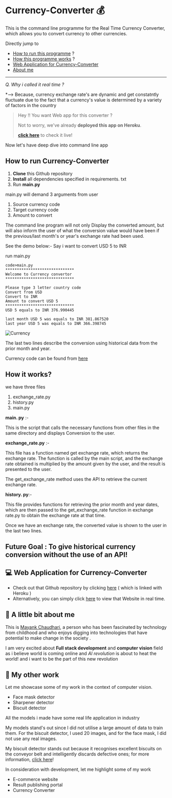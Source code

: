 


# Currency-Converter 💰
This is the command line programme for the Real Time Currency Converter, which allows you to convert currency to other currencies.


Directly jump to
 - [How to run this programme](https://github.com/mayankcs/Currency-Converter/blob/main/README.md#how-to-run-currency-converter) ?
 - [How this programme works](https://github.com/mayankcs/Currency-Converter/blob/main/README.md#how-it-works) ?
 - [Web Application for Currency-Converter](https://github.com/mayankcs/Currency-Converter/blob/main/README.md#-web-application-for-currency-converter)
 - [About me](https://github.com/mayankcs/Currency-Converter/blob/main/README.md#-a-little-bit-about-me)
-----
*Q. Why i called it real time ?*

*--> Because, currency exchange rate's are dynamic and get constatntly fluctuate due to the fact that a currency's value is determined by a variety of factors in the country

> Hey !! You want Web app for this converter ?
> 
> Not to worry, we've already **deployed this app on Heroku**.
> 
> **[click here](https://currency-cvt.herokuapp.com/)** to check it live!

Now let's have deep dive into command line app 

## How to run Currency-Converter

 1. **Clone** this Github repository 
 2. **Install** all dependencies specified in requirements. txt
 3. Run **main.py**

main.py will demand 3 arguments from user
1. Source currency code
2. Target currency code
3. Amount to convert

The command line program will not only Display the converted amount, but will also inform the user of what the conversion value would have been if the previous/last month's or year's exchange rate had been used.

See the demo below:-
Say i want to convert USD 5 to INR

run main.py

    code>main.py
    ******************************
    Welcome to Currency convertor
    ******************************
    
    Please type 3 letter country code
    Convert from USD
    Convert to INR
    Amount to convert USD 5
    ******************************
    USD 5 equals to INR 376.990445
    
    last month USD 5 was equals to INR 381.867520
    last year USD 5 was equals to INR 366.398745


![Currency](https://user-images.githubusercontent.com/65117236/161817311-301ce9c3-e1d7-467f-a67b-768677f8f4de.JPG)

The last two lines describe the conversion using historical data from the prior month and year.

Currency code can be found from [here](https://www.iban.com/currency-codes)

## How it works?

we have three files 

 1. exchange_rate.py
 2. history.py
 3. main.py

 **main. py** :-
 
This is the script that calls the necessary functions from other files in the same directory and displays Conversion to the user.

**exchange_rate.py** :-

This file has a function named get exchange rate, which returns the exchange rate. The function is called by the main script, and the exchange rate obtained is multiplied by the amount given by the user, and the result is presented to the user.

The get_exchange_rate method uses the API to retrieve the current exchange rate.

**history. py**:-

This file provides functions for retrieving the prior month and year dates, which are then passed to the get_exchange_rate function in exchange rate.py to obtain the exchange rate at that time.

Once we have an exchange rate, the converted value is shown to the user in the last two lines.

## **Future Goal** : To give historical currency conversion without the use of an API!

## 💻 Web Application for Currency-Converter

 - Check out that Github repository by clicking [here](https://github.com/mayankcs/Currency-Converter-web-app) ( which is linked with Heroku )
 - Alternatively, you can simply click [here](https://currency-cvt.herokuapp.com/) to view that Website in real time.

## 👨 A little bit about me

This is [Mayank Chaudhari](https://mayankvision.wordpress.com/), a person who has been fascinated by technology from childhood and who enjoys  digging into technologies that have potential to make change in the society . 

I am very excited about **Full stack development** and **computer vision** field as i believe world is coming online and *AI revolution* is about to heat the world! and i want to be the part of this new revolution


## 📝 My other work 


Let me showcase some of my work in the context of computer vision.

 - Face mask detector
 - Sharpener detector
 - Biscuit detector

All the models i made have some real life application in industry 

My models stand's out since I did not utilise a large amount of data to train them. For the biscuit detector, I used 20 images, and for the face mask, I did not use any real images.

My biscuit detector stands out because it recognises excellent biscuits on the conveyor belt and intelligently discards defective ones; for more information, [click here](https://mayankvision.wordpress.com)!

In consideration with development, let me highlight some of my work

 - E-commerce website
 - Result publishing portal
 - Currency Converter

